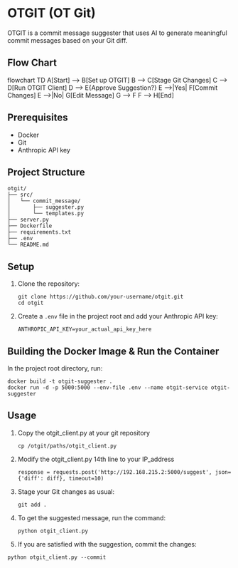 # OTGIT (OT Git)

OTGIT is a commit message suggester that uses AI to generate meaningful commit messages based on your Git diff.

## Flow Chart

flowchart TD
    A[Start] --> B[Set up OTGIT]
    B --> C[Stage Git Changes]
    C --> D[Run OTGIT Client]
    D --> E{Approve Suggestion?}
    E -->|Yes| F[Commit Changes]
    E -->|No| G[Edit Message]
    G --> F
    F --> H[End]

## Prerequisites

- Docker
- Git
- Anthropic API key

## Project Structure

```
otgit/
├── src/
│   └── commit_message/
│       ├── suggester.py
│       └── templates.py
├── server.py
├── Dockerfile
├── requirements.txt
├── .env
└── README.md
```

## Setup

1. Clone the repository:
   ```
   git clone https://github.com/your-username/otgit.git
   cd otgit
   ```

2. Create a `.env` file in the project root and add your Anthropic API key:
   ```
   ANTHROPIC_API_KEY=your_actual_api_key_here
   ```

## Building the Docker Image & Run the Container

In the project root directory, run:

```
docker build -t otgit-suggester .
docker run -d -p 5000:5000 --env-file .env --name otgit-service otgit-suggester
```

## Usage

1. Copy the otgit_client.py at your git repository
   ```
   cp /otgit/paths/otgit_client.py
   ```
2. Modify the otgit_client.py 14th line to your IP_address 
    ```
    response = requests.post('http://192.168.215.2:5000/suggest', json={'diff': diff}, timeout=10)
    ```

3. Stage your Git changes as usual:
    ```
    git add .
    ```

4. To get the suggested message, run the command: 
   ```
   python otgit_client.py
   ```

5. If you are satisfied with the suggestion, commit the changes:
```
python otgit_client.py --commit
```
